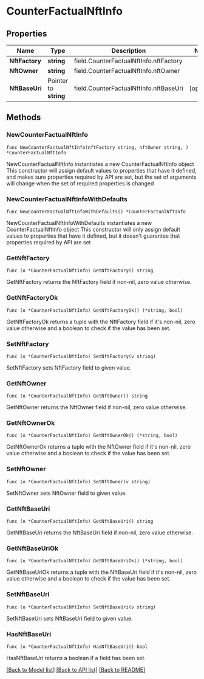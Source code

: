 # CounterFactualNftInfo

## Properties

Name | Type | Description | Notes
------------ | ------------- | ------------- | -------------
**NftFactory** | **string** | field.CounterFactualNftInfo.nftFactory | 
**NftOwner** | **string** | field.CounterFactualNftInfo.nftOwner | 
**NftBaseUri** | Pointer to **string** | field.CounterFactualNftInfo.nftBaseUri | [optional] 

## Methods

### NewCounterFactualNftInfo

`func NewCounterFactualNftInfo(nftFactory string, nftOwner string, ) *CounterFactualNftInfo`

NewCounterFactualNftInfo instantiates a new CounterFactualNftInfo object
This constructor will assign default values to properties that have it defined,
and makes sure properties required by API are set, but the set of arguments
will change when the set of required properties is changed

### NewCounterFactualNftInfoWithDefaults

`func NewCounterFactualNftInfoWithDefaults() *CounterFactualNftInfo`

NewCounterFactualNftInfoWithDefaults instantiates a new CounterFactualNftInfo object
This constructor will only assign default values to properties that have it defined,
but it doesn't guarantee that properties required by API are set

### GetNftFactory

`func (o *CounterFactualNftInfo) GetNftFactory() string`

GetNftFactory returns the NftFactory field if non-nil, zero value otherwise.

### GetNftFactoryOk

`func (o *CounterFactualNftInfo) GetNftFactoryOk() (*string, bool)`

GetNftFactoryOk returns a tuple with the NftFactory field if it's non-nil, zero value otherwise
and a boolean to check if the value has been set.

### SetNftFactory

`func (o *CounterFactualNftInfo) SetNftFactory(v string)`

SetNftFactory sets NftFactory field to given value.


### GetNftOwner

`func (o *CounterFactualNftInfo) GetNftOwner() string`

GetNftOwner returns the NftOwner field if non-nil, zero value otherwise.

### GetNftOwnerOk

`func (o *CounterFactualNftInfo) GetNftOwnerOk() (*string, bool)`

GetNftOwnerOk returns a tuple with the NftOwner field if it's non-nil, zero value otherwise
and a boolean to check if the value has been set.

### SetNftOwner

`func (o *CounterFactualNftInfo) SetNftOwner(v string)`

SetNftOwner sets NftOwner field to given value.


### GetNftBaseUri

`func (o *CounterFactualNftInfo) GetNftBaseUri() string`

GetNftBaseUri returns the NftBaseUri field if non-nil, zero value otherwise.

### GetNftBaseUriOk

`func (o *CounterFactualNftInfo) GetNftBaseUriOk() (*string, bool)`

GetNftBaseUriOk returns a tuple with the NftBaseUri field if it's non-nil, zero value otherwise
and a boolean to check if the value has been set.

### SetNftBaseUri

`func (o *CounterFactualNftInfo) SetNftBaseUri(v string)`

SetNftBaseUri sets NftBaseUri field to given value.

### HasNftBaseUri

`func (o *CounterFactualNftInfo) HasNftBaseUri() bool`

HasNftBaseUri returns a boolean if a field has been set.


[[Back to Model list]](../README.md#documentation-for-models) [[Back to API list]](../README.md#documentation-for-api-endpoints) [[Back to README]](../README.md)


